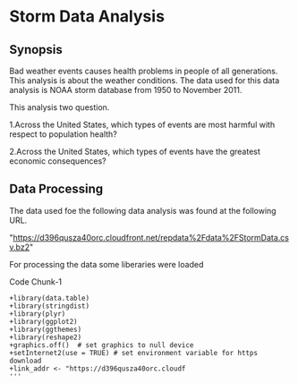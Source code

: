 # Storm Data Analysis

## Synopsis

Bad weather events causes health problems in people of all generations. This analysis is about the weather conditions. The data used for this data analysis is  NOAA storm database from 1950 to November 2011.

This analysis two question.

1.Across the United States, which types of events are most harmful with respect to population health?

2.Across the United States, which types of events have the greatest economic consequences?

## Data Processing

The data used foe the following data analysis was found at the following URL.

"https://d396qusza40orc.cloudfront.net/repdata%2Fdata%2FStormData.csv.bz2"

For processing the data some liberaries were loaded

Code Chunk-1
```{r prep-envir}
+library(data.table)
+library(stringdist)
+library(plyr)
+library(ggplot2)
+library(ggthemes)
+library(reshape2)
+graphics.off()  # set graphics to null device
+setInternet2(use = TRUE) # set environment variable for https download
+link_addr <- "https://d396qusza40orc.cloudf
'''
